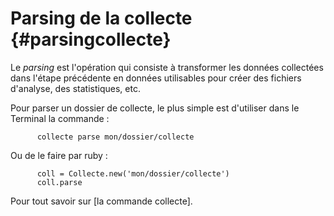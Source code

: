 # Parsing de la collecte {#parsingcollecte}

Le *parsing* est l'opération qui consiste à transformer les données collectées dans l'étape précédente en données utilisables pour créer des fichiers d'analyse, des statistiques, etc.

Pour parser un dossier de collecte, le plus simple est d'utiliser dans le Terminal la commande :

~~~
      collecte parse mon/dossier/collecte
~~~

Ou de le faire par ruby :

~~~
      coll = Collecte.new('mon/dossier/collecte')
      coll.parse
~~~

Pour tout savoir sur [la commande collecte].
